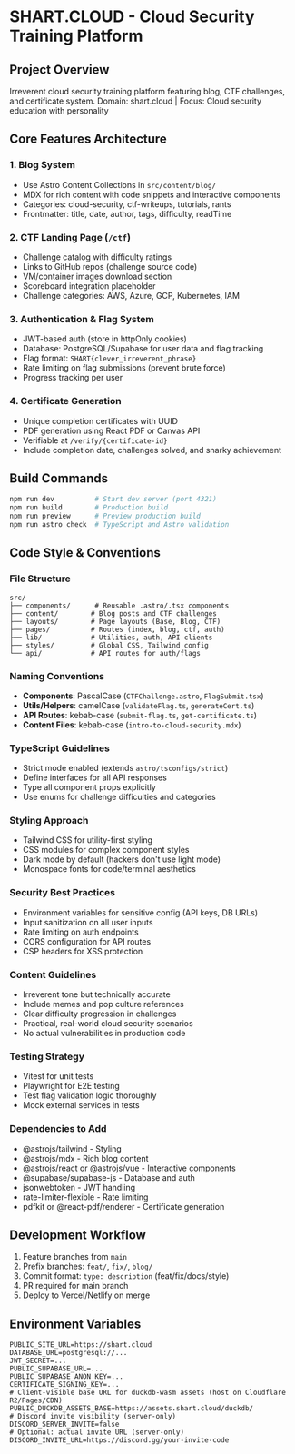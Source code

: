 # SHART.CLOUD - Cloud Security Training Platform

## Project Overview
Irreverent cloud security training platform featuring blog, CTF challenges, and certificate system.
Domain: shart.cloud | Focus: Cloud security education with personality

## Core Features Architecture
### 1. Blog System
- Use Astro Content Collections in `src/content/blog/`
- MDX for rich content with code snippets and interactive components
- Categories: cloud-security, ctf-writeups, tutorials, rants
- Frontmatter: title, date, author, tags, difficulty, readTime

### 2. CTF Landing Page (`/ctf`)
- Challenge catalog with difficulty ratings
- Links to GitHub repos (challenge source code)
- VM/container images download section
- Scoreboard integration placeholder
- Challenge categories: AWS, Azure, GCP, Kubernetes, IAM

### 3. Authentication & Flag System
- JWT-based auth (store in httpOnly cookies)
- Database: PostgreSQL/Supabase for user data and flag tracking
- Flag format: `SHART{clever_irreverent_phrase}`
- Rate limiting on flag submissions (prevent brute force)
- Progress tracking per user

### 4. Certificate Generation
- Unique completion certificates with UUID
- PDF generation using React PDF or Canvas API
- Verifiable at `/verify/{certificate-id}`
- Include completion date, challenges solved, and snarky achievement

## Build Commands
```bash
npm run dev          # Start dev server (port 4321)
npm run build        # Production build
npm run preview      # Preview production build
npm run astro check  # TypeScript and Astro validation
```

## Code Style & Conventions
### File Structure
```
src/
├── components/      # Reusable .astro/.tsx components
├── content/        # Blog posts and CTF challenges
├── layouts/        # Page layouts (Base, Blog, CTF)
├── pages/          # Routes (index, blog, ctf, auth)
├── lib/            # Utilities, auth, API clients
├── styles/         # Global CSS, Tailwind config
└── api/            # API routes for auth/flags
```

### Naming Conventions
- **Components**: PascalCase (`CTFChallenge.astro`, `FlagSubmit.tsx`)
- **Utils/Helpers**: camelCase (`validateFlag.ts`, `generateCert.ts`)
- **API Routes**: kebab-case (`submit-flag.ts`, `get-certificate.ts`)
- **Content Files**: kebab-case (`intro-to-cloud-security.mdx`)

### TypeScript Guidelines
- Strict mode enabled (extends `astro/tsconfigs/strict`)
- Define interfaces for all API responses
- Type all component props explicitly
- Use enums for challenge difficulties and categories

### Styling Approach
- Tailwind CSS for utility-first styling
- CSS modules for complex component styles
- Dark mode by default (hackers don't use light mode)
- Monospace fonts for code/terminal aesthetics

### Security Best Practices
- Environment variables for sensitive config (API keys, DB URLs)
- Input sanitization on all user inputs
- Rate limiting on auth endpoints
- CORS configuration for API routes
- CSP headers for XSS protection

### Content Guidelines
- Irreverent tone but technically accurate
- Include memes and pop culture references
- Clear difficulty progression in challenges
- Practical, real-world cloud security scenarios
- No actual vulnerabilities in production code

### Testing Strategy
- Vitest for unit tests
- Playwright for E2E testing
- Test flag validation logic thoroughly
- Mock external services in tests

### Dependencies to Add
- @astrojs/tailwind - Styling
- @astrojs/mdx - Rich blog content
- @astrojs/react or @astrojs/vue - Interactive components
- @supabase/supabase-js - Database and auth
- jsonwebtoken - JWT handling
- rate-limiter-flexible - Rate limiting
- pdfkit or @react-pdf/renderer - Certificate generation

## Development Workflow
1. Feature branches from `main`
2. Prefix branches: `feat/`, `fix/`, `blog/`
3. Commit format: `type: description` (feat/fix/docs/style)
4. PR required for main branch
5. Deploy to Vercel/Netlify on merge

## Environment Variables
```env
PUBLIC_SITE_URL=https://shart.cloud
DATABASE_URL=postgresql://...
JWT_SECRET=...
PUBLIC_SUPABASE_URL=...
PUBLIC_SUPABASE_ANON_KEY=...
CERTIFICATE_SIGNING_KEY=...
# Client-visible base URL for duckdb-wasm assets (host on Cloudflare R2/Pages/CDN)
PUBLIC_DUCKDB_ASSETS_BASE=https://assets.shart.cloud/duckdb/
# Discord invite visibility (server-only)
DISCORD_SERVER_INVITE=false
# Optional: actual invite URL (server-only)
DISCORD_INVITE_URL=https://discord.gg/your-invite-code
```
